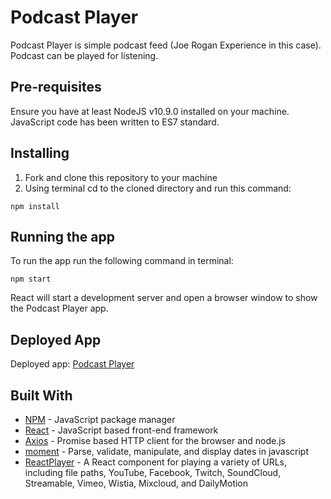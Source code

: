 # Podcast Player

Podcast Player is simple podcast feed (Joe Rogan Experience in this case). Podcast can be played for listening. 

## Pre-requisites

Ensure you have at least NodeJS v10.9.0 installed on your machine. JavaScript code has been written to ES7 standard.

## Installing

1. Fork and clone this repository to your machine
2. Using terminal cd to the cloned directory and run this command:

```
npm install
```

## Running the app

To run the app run the following command in terminal:

```
npm start
```
React will start a development server and open a browser window to show the Podcast Player app.

## Deployed App

Deployed app: [Podcast Player](https://podcast-player.netlify.com)

## Built With

* [NPM](https://docs.npmjs.com) - JavaScript package manager
* [React](https://reactjs.org) - JavaScript based front-end framework
* [Axios](https://github.com/axios/axios) - Promise based HTTP client for the browser and node.js
* [moment](http://momentjs.com) - Parse, validate, manipulate, and display dates in javascript
* [ReactPlayer](https://github.com/CookPete/react-player) - A React component for playing a variety of URLs, including file paths, YouTube, Facebook, Twitch, SoundCloud, Streamable, Vimeo, Wistia, Mixcloud, and DailyMotion

